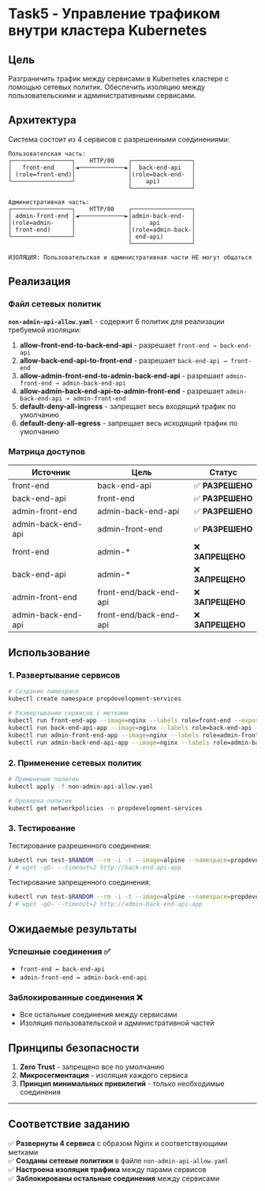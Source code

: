 # Task5 - Управление трафиком внутри кластера Kubernetes

## Цель

Разграничить трафик между сервисами в Kubernetes кластере с помощью сетевых политик. Обеспечить изоляцию между пользовательскими и административными сервисами.

## Архитектура

Система состоит из 4 сервисов с разрешенными соединениями:

```
Пользователская часть:
┌─────────────────┐    HTTP/80    ┌─────────────────┐
│   front-end     │◄─────────────►│  back-end-api   │
│ (role=front-end)│               │(role=back-end-  │
└─────────────────┘               │    api)         │
                                  └─────────────────┘

Административная часть:
┌─────────────────┐    HTTP/80    ┌─────────────────┐
│ admin-front-end │◄─────────────►│admin-back-end-  │
│(role=admin-     │               │     api         │
│ front-end)      │               │(role=admin-back-│
└─────────────────┘               │ end-api)        │
                                  └─────────────────┘

ИЗОЛЯЦИЯ: Пользовательская и административная части НЕ могут общаться
```

## Реализация

### Файл сетевых политик

**`non-admin-api-allow.yaml`** - содержит 6 политик для реализации требуемой изоляции:

1. **allow-front-end-to-back-end-api** - разрешает `front-end → back-end-api`
2. **allow-back-end-api-to-front-end** - разрешает `back-end-api → front-end`
3. **allow-admin-front-end-to-admin-back-end-api** - разрешает `admin-front-end → admin-back-end-api`
4. **allow-admin-back-end-api-to-admin-front-end** - разрешает `admin-back-end-api → admin-front-end`
5. **default-deny-all-ingress** - запрещает весь входящий трафик по умолчанию
6. **default-deny-all-egress** - запрещает весь исходящий трафик по умолчанию

### Матрица доступов

| Источник | Цель | Статус |
|----------|------|---------|
| front-end | back-end-api | ✅ **РАЗРЕШЕНО** |
| back-end-api | front-end | ✅ **РАЗРЕШЕНО** |
| admin-front-end | admin-back-end-api | ✅ **РАЗРЕШЕНО** |
| admin-back-end-api | admin-front-end | ✅ **РАЗРЕШЕНО** |
| front-end | admin-* | ❌ **ЗАПРЕЩЕНО** |
| back-end-api | admin-* | ❌ **ЗАПРЕЩЕНО** |
| admin-front-end | front-end/back-end-api | ❌ **ЗАПРЕЩЕНО** |
| admin-back-end-api | front-end/back-end-api | ❌ **ЗАПРЕЩЕНО** |

## Использование

### 1. Развертывание сервисов

```bash
# Создание namespace
kubectl create namespace propdevelopment-services

# Развертывание сервисов с метками
kubectl run front-end-app --image=nginx --labels role=front-end --expose --port 80 --namespace=propdevelopment-services
kubectl run back-end-api-app --image=nginx --labels role=back-end-api --expose --port 80 --namespace=propdevelopment-services
kubectl run admin-front-end-app --image=nginx --labels role=admin-front-end --expose --port 80 --namespace=propdevelopment-services
kubectl run admin-back-end-api-app --image=nginx --labels role=admin-back-end-api --expose --port 80 --namespace=propdevelopment-services
```

### 2. Применение сетевых политик

```bash
# Применение политик
kubectl apply -f non-admin-api-allow.yaml

# Проверка политик
kubectl get networkpolicies -n propdevelopment-services
```

### 3. Тестирование

Тестирование разрешенного соединения:
```bash
kubectl run test-$RANDOM --rm -i -t --image=alpine --namespace=propdevelopment-services -- sh
/ # wget -qO- --timeout=2 http://back-end-api-app
```

Тестирование запрещенного соединения:
```bash
kubectl run test-$RANDOM --rm -i -t --image=alpine --namespace=propdevelopment-services -- sh
/ # wget -qO- --timeout=2 http://admin-back-end-api-app
```

## Ожидаемые результаты

### Успешные соединения ✅
- `front-end ↔ back-end-api`
- `admin-front-end ↔ admin-back-end-api`

### Заблокированные соединения ❌
- Все остальные соединения между сервисами
- Изоляция пользовательской и административной частей

## Принципы безопасности

1. **Zero Trust** - запрещено все по умолчанию
2. **Микросегментация** - изоляция каждого сервиса
3. **Принцип минимальных привилегий** - только необходимые соединения

---

## Соответствие заданию

✅ **Развернуты 4 сервиса** с образом Nginx и соответствующими метками  
✅ **Созданы сетевые политики** в файле `non-admin-api-allow.yaml`  
✅ **Настроена изоляция трафика** между парами сервисов  
✅ **Заблокированы остальные соединения** между сервисами 